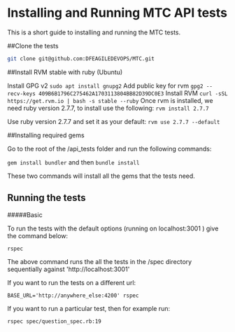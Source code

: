 Installing and Running MTC API tests
================================

This is a short guide to installing and running the MTC tests.  

##Clone the tests

```bash
git clone git@github.com:DFEAGILEDEVOPS/MTC.git
```

##Install RVM stable with ruby (Ubuntu)

Install GPG v2
`sudo apt install gnupg2`
Add public key for rvm
`gpg2 --recv-keys 409B6B1796C275462A1703113804BB82D39DC0E3`
Install RVM
`curl -sSL https://get.rvm.io | bash -s stable --ruby`
Once rvm is installed, we need ruby version 2.7.7, to install use the following:
 `rvm install 2.7.7`
 
Use ruby version 2.7.7 and set it as your default:
 `rvm use 2.7.7 --default`

##Installing required gems

Go to the root of the /api_tests folder and run the following commands:

`gem install bundler` and then `bundle install`

These two commands will install all the gems that the tests need.

## Running the tests

#####Basic

To run the tests with the default options (running on localhost:3001 ) give the command below:

`rspec`
 
 The above command runs the all the tests in the /spec directory sequentially against 'http://localhost:3001'

If you want to run the tests on a different url:

`BASE_URL='http://anywhere_else:4200' rspec`

If you want to run a particular test, then for example run:

`rspec spec/question_spec.rb:19`

